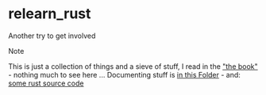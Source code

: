 # relearn_rust

Another try to get involved

> [!NOTE]
> This is just a collection of things and a sieve of stuff, I read in the ["the book"](https://doc.rust-lang.org/stable/book/) - nothing much to see here ...
> Documenting stuff is [in this Folder](doq/) - and: [some rust source code](foo/)